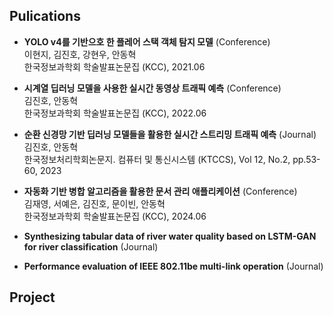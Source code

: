 ## Pulications
* **YOLO v4를 기반으호 한 플레어 스택 객체 탐지 모델** (Conference)<br/>
  이현지, 김진호, 강현우, 안동혁<br/>
  한국정보과학회 학술발표논문집 (KCC), 2021.06<br/>

* **시계열 딥러닝 모델을 사용한 실시간 동영상 트래픽 예측** (Conference)<br/>
  김진호, 안동혁<br/>
  한국정보과학회 학술발표논문집 (KCC), 2022.06<br/>

* **순환 신경망 기반 딥러닝 모델들을 활용한 실시간 스트리밍 트래픽 예측** (Journal)<br/>
  김진호, 안동혁<br/>
  한국정보처리학회논문지. 컴퓨터 및 통신시스템 (KTCCS), Vol 12, No.2, pp.53-60, 2023<br/>

* **자동화 기반 병합 알고리즘을 활용한 문서 관리 애플리케이션** (Conference)<br/>
  김재영, 서예은, 김진호, 문이빈, 안동혁<br/>
  한국정보과학회 학술발표논문집 (KCC), 2024.06<br/>

* **Synthesizing tabular data of river water quality based on LSTM-GAN for river classification** (Journal)<br/>

* **Performance evaluation of IEEE 802.11be multi-link operation** (Journal)<br/>

## Project
